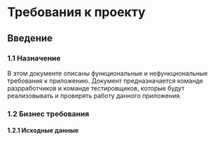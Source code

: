 # Требования к проекту

## Введение

### 1.1 Назначение

В этом документе описаны функциональные и нефункциональные требования к приложению. Документ предназначается команде разрработчиков и команде тестировщиков, которые будут реализовывать и проверять работу данного приложения.

### 1.2 Бизнес требования

#### 1.2.1 Исходные данные
